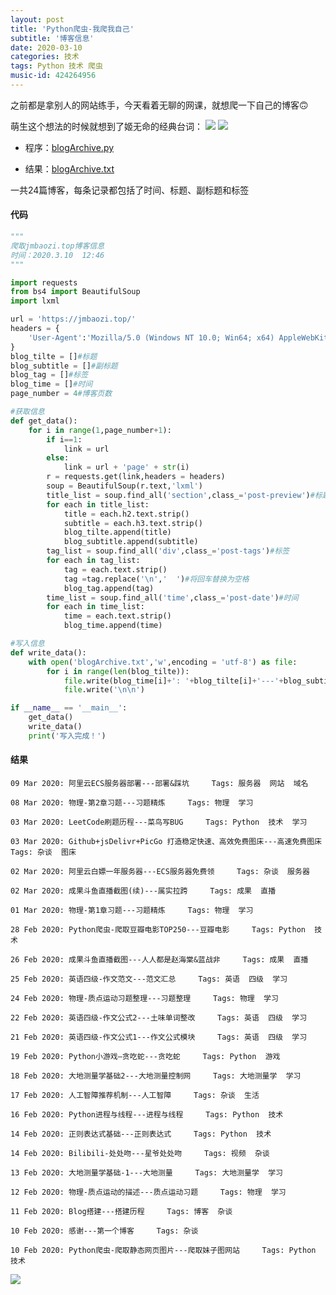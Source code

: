 ```yaml
---
layout: post
title: 'Python爬虫-我爬我自己'
subtitle: '博客信息'
date: 2020-03-10
categories: 技术
tags: Python 技术 爬虫
music-id: 424264956
---
```


之前都是拿别人的网站练手，今天看着无聊的网课，就想爬一下自己的博客🙃

萌生这个想法的时候就想到了姬无命的经典台词：
![](https://cdn.jsdelivr.net/gh/JMbaozi/Blogimg/Pictures/20200310130733.png)
![](https://cdn.jsdelivr.net/gh/JMbaozi/Blogimg/Pictures/1583816438940.png)

* 程序：[blogArchive.py](https://github.com/JMbaozi/absorb/blob/master/Blog/program/blogArchive.py)

* 结果：[blogArchive.txt](https://github.com/JMbaozi/absorb/blob/master/Blog/file/blogArchive.txt)

一共24篇博客，每条记录都包括了时间、标题、副标题和标签

#### 代码
```python
"""
爬取jmbaozi.top博客信息
时间：2020.3.10  12:46
"""

import requests
from bs4 import BeautifulSoup
import lxml

url = 'https://jmbaozi.top/'
headers = {
    'User-Agent':'Mozilla/5.0 (Windows NT 10.0; Win64; x64) AppleWebKit/537.36 (KHTML, like Gecko) Chrome/81.0.4044.43 Safari/537.36 Edg/81.0.416.28'
}
blog_tilte = []#标题
blog_subtitle = []#副标题
blog_tag = []#标签
blog_time = []#时间
page_number = 4#博客页数

#获取信息
def get_data():
    for i in range(1,page_number+1):
        if i==1:
            link = url
        else:
            link = url + 'page' + str(i)
        r = requests.get(link,headers = headers)
        soup = BeautifulSoup(r.text,'lxml')
        title_list = soup.find_all('section',class_='post-preview')#标题&副标题
        for each in title_list:
            title = each.h2.text.strip()
            subtitle = each.h3.text.strip()
            blog_tilte.append(title)
            blog_subtitle.append(subtitle)
        tag_list = soup.find_all('div',class_='post-tags')#标签
        for each in tag_list:
            tag = each.text.strip()
            tag =tag.replace('\n','  ')#将回车替换为空格
            blog_tag.append(tag)
        time_list = soup.find_all('time',class_='post-date')#时间
        for each in time_list:
            time = each.text.strip()
            blog_time.append(time)

#写入信息
def write_data():
    with open('blogArchive.txt','w',encoding = 'utf-8') as file:
        for i in range(len(blog_tilte)):
            file.write(blog_time[i]+': '+blog_tilte[i]+'---'+blog_subtitle[i]+'     Tags: '+blog_tag[i])
            file.write('\n\n')

if __name__ == '__main__':
    get_data()
    write_data()
    print('写入完成！')


```

#### 结果

    09 Mar 2020: 阿里云ECS服务器部署---部署&踩坑     Tags: 服务器  网站  域名
    
    08 Mar 2020: 物理-第2章习题---习题精炼     Tags: 物理  学习
    
    03 Mar 2020: LeetCode刷题历程---菜鸟写BUG     Tags: Python  技术  学习
    
    03 Mar 2020: Github+jsDelivr+PicGo 打造稳定快速、高效免费图床---高速免费图床     Tags: 杂谈  图床
    
    02 Mar 2020: 阿里云白嫖一年服务器---ECS服务器免费领     Tags: 杂谈  服务器
    
    02 Mar 2020: 成果斗鱼直播截图(续)---属实拉跨     Tags: 成果  直播
    
    01 Mar 2020: 物理-第1章习题---习题精炼     Tags: 物理  学习
    
    28 Feb 2020: Python爬虫-爬取豆瓣电影TOP250---豆瓣电影     Tags: Python  技术
    
    26 Feb 2020: 成果斗鱼直播截图---人人都是赵海棠&蓝战非     Tags: 成果  直播
    
    25 Feb 2020: 英语四级-作文范文---范文汇总     Tags: 英语  四级  学习
    
    24 Feb 2020: 物理-质点运动习题整理---习题整理     Tags: 物理  学习
    
    22 Feb 2020: 英语四级-作文公式2---土味单词整改     Tags: 英语  四级  学习
    
    21 Feb 2020: 英语四级-作文公式1---作文公式模块     Tags: 英语  四级  学习
    
    19 Feb 2020: Python小游戏—贪吃蛇---贪吃蛇     Tags: Python  游戏
    
    18 Feb 2020: 大地测量学基础2---大地测量控制网     Tags: 大地测量学  学习
    
    17 Feb 2020: 人工智障推荐机制---人工智障     Tags: 杂谈  生活
    
    16 Feb 2020: Python进程与线程---进程与线程     Tags: Python  技术
    
    14 Feb 2020: 正则表达式基础---正则表达式     Tags: Python  技术
    
    14 Feb 2020: Bilibili-处处吻---星爷处处吻     Tags: 视频  杂谈
    
    13 Feb 2020: 大地测量学基础-1---大地测量     Tags: 大地测量学  学习
    
    12 Feb 2020: 物理-质点运动的描述---质点运动习题     Tags: 物理  学习
    
    11 Feb 2020: Blog搭建---搭建历程     Tags: 博客  杂谈
    
    10 Feb 2020: 感谢---第一个博客     Tags: 杂谈
    
    10 Feb 2020: Python爬虫-爬取静态网页图片---爬取妹子图网站     Tags: Python  技术


![](https://lz.sinaimg.cn/orj1080/ebeef3aaly3gcoray15tfj20zk1bf478.jpg)

